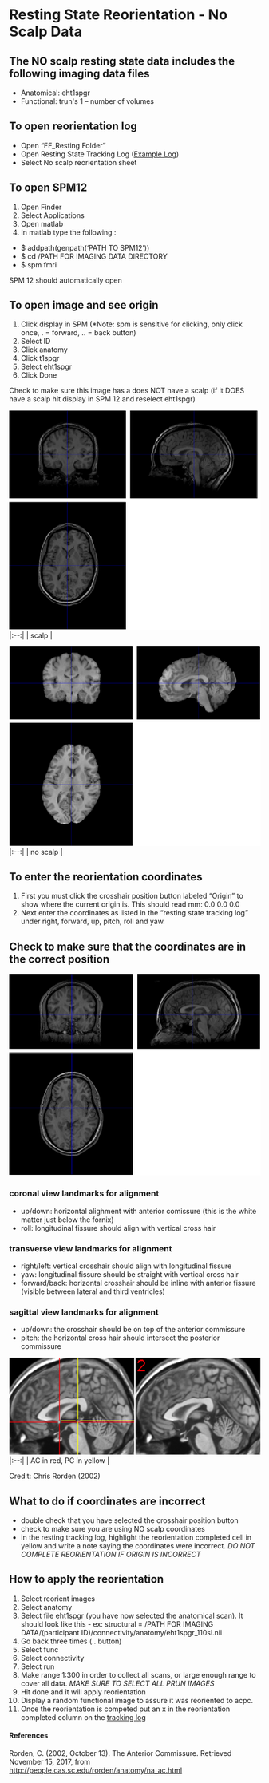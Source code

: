 # Resting State Reorientation - No Scalp Data

## The NO scalp resting state data includes the following imaging data files
-	Anatomical: eht1spgr
- Functional: trun's 1 – number of volumes 

## To open reorientation log
- Open “FF_Resting Folder”
- Open Resting State Tracking Log ([Example Log](https://docs.google.com/spreadsheets/d/e/2PACX-1vRNp9fz6cUquPPVvXn6UlMHFMGTzRChvB_7f9pFvpboLTt5sFeJ8ze4stBwyYLKMnogVi8Cds-xIkYn/pub?output=xlsx))
- Select No scalp reorientation sheet

## To open SPM12
1. Open Finder
1. Select Applications
1. Open matlab
1. In matlab type the following :
- $ addpath(genpath(‘PATH TO SPM12’))
- $ cd /PATH FOR IMAGING DATA DIRECTORY
- $ spm fmri

SPM 12 should automatically open 

## To open image and see origin
1. Click display in SPM  (*Note: spm is sensitive for clicking, only click once, . = forward, .. = back button)
1. Select ID
1. Click anatomy
1. Click t1spgr
1. Select eht1spgr
1. Click Done

Check to make sure this image has a does NOT have a scalp (if it DOES have a scalp hit display in SPM 12 and reselect eht1spgr)

![Image](scalp.png)
|:--:| 
| scalp |

![Image](noscalp.png)
|:--:| 
| no scalp |


## To enter the reorientation coordinates
1. First you must click the crosshair position button labeled “Origin” to show where the current origin is. This should read mm: 0.0 0.0 0.0
1. Next enter the coordinates as listed in the “resting state tracking log” under right, forward, up, pitch, roll and yaw. 

## Check to make sure that the coordinates are in the correct position

![Image](coordinates.png)

### coronal view landmarks for alignment
- up/down: horizontal alighment with anterior comissure (this is the white matter just below the fornix)
- roll: longitudinal fissure should align with vertical cross hair

### transverse view landmarks for alignment
- right/left: vertical crosshair should align with longitudinal fissure
- yaw: longitudinal fissure should be straight with vertical cross hair
- forward/back: horizontal crosshair should be inline with anterior fissure (visible between lateral and third ventricles)

### sagittal view landmarks for alignment
- up/down: the crosshair should be on top of the anterior commissure
- pitch: the horizontal cross hair should intersect the posterior commissure

![Image](acpc.png)
|:--:| 
| AC in red, PC in yellow |

Credit: Chris Rorden (2002)

## What to do if coordinates are incorrect
- double check that you have selected the crosshair position button
- check to make sure you are using NO scalp coordinates
- in the resting tracking log, highlight the reorientation completed cell in yellow and write a note saying the coordinates were incorrect. *DO NOT COMPLETE REORIENTATION IF ORIGIN IS INCORRECT*

## How to apply the reorientation
1. Select reorient images
1. Select anatomy
1. Select file eht1spgr (you have now selected the anatomical scan). It should look like this - ex: structural = /PATH FOR IMAGING DATA/(participant ID)/connectivity/anatomy/eht1spgr_110sl.nii
1. Go back three times (.. button)
1. Select func
1. Select connectivity
1. Select run
1. Make range 1:300 in order to collect all scans, or large enough range to cover all data. *MAKE SURE TO SELECT ALL PRUN IMAGES*
1. Hit done and it will apply reorientation 
1. Display a random functional image to assure it was reoriented to acpc.
1. Once the reorientation is competed put an x in the reorientation completed column on the [tracking log](https://docs.google.com/spreadsheets/d/e/2PACX-1vRNp9fz6cUquPPVvXn6UlMHFMGTzRChvB_7f9pFvpboLTt5sFeJ8ze4stBwyYLKMnogVi8Cds-xIkYn/pub?output=xlsx)


#### References

Rorden, C. (2002, October 13). The Anterior Commissure. Retrieved November 15, 2017, from http://people.cas.sc.edu/rorden/anatomy/na_ac.html

